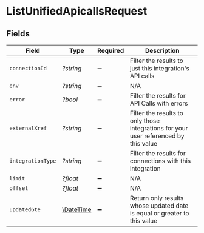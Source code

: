 # ListUnifiedApicallsRequest


## Fields

| Field                                                                                | Type                                                                                 | Required                                                                             | Description                                                                          |
| ------------------------------------------------------------------------------------ | ------------------------------------------------------------------------------------ | ------------------------------------------------------------------------------------ | ------------------------------------------------------------------------------------ |
| `connectionId`                                                                       | *?string*                                                                            | :heavy_minus_sign:                                                                   | Filter the results to just this integration's API calls                              |
| `env`                                                                                | *?string*                                                                            | :heavy_minus_sign:                                                                   | N/A                                                                                  |
| `error`                                                                              | *?bool*                                                                              | :heavy_minus_sign:                                                                   | Filter the results for API Calls with errors                                         |
| `externalXref`                                                                       | *?string*                                                                            | :heavy_minus_sign:                                                                   | Filter the results to only those integrations for your user referenced by this value |
| `integrationType`                                                                    | *?string*                                                                            | :heavy_minus_sign:                                                                   | Filter the results for connections with this integration                             |
| `limit`                                                                              | *?float*                                                                             | :heavy_minus_sign:                                                                   | N/A                                                                                  |
| `offset`                                                                             | *?float*                                                                             | :heavy_minus_sign:                                                                   | N/A                                                                                  |
| `updatedGte`                                                                         | [\DateTime](https://www.php.net/manual/en/class.datetime.php)                        | :heavy_minus_sign:                                                                   | Return only results whose updated date is equal or greater to this value             |